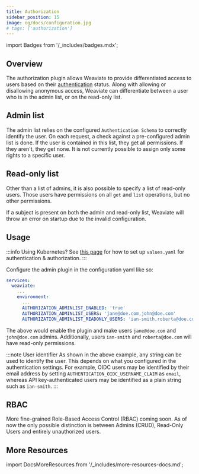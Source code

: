 ```yaml
---
title: Authorization
sidebar_position: 15
image: og/docs/configuration.jpg
# tags: ['authorization']
---
```

import Badges from '/_includes/badges.mdx';

<Badges/>

## Overview

The authorization plugin allows Weaviate to provide differentiated access to users based on their [authentication](./authentication.md) status. Along with allowing or disallowing anonymous access, Weaviate can differentiate between a user who is in the admin list, or on the read-only list.

## Admin list

The admin list relies on the configured `Authentication Schema` to correctly identify
the user. On each request, a check against a pre-configured admin list is done.
If the user is contained in this list, they get all permissions. If they aren't,
they get none. It is not currently possible to assign only some rights to a specific user.

## Read-only list

Other than a list of admins, it is also possible to specify a list of read-only users.
Those users have permissions on all `get` and `list` operations, but no other
permissions.

If a subject is present on both the admin and read-only list, Weaviate will
throw an error on startup due to the invalid configuration.

## Usage

:::info Using Kubernetes?
See [this page](../installation/kubernetes.md#authentication-and-authorization) for how to set up `values.yaml` for authentication & authorization.
:::

Configure the admin plugin in the configuration yaml like so:

```yaml
services:
  weaviate:
    ...
    environment:
      ...
      AUTHORIZATION_ADMINLIST_ENABLED: 'true'
      AUTHORIZATION_ADMINLIST_USERS: 'jane@doe.com,john@doe.com'
      AUTHORIZATION_ADMINLIST_READONLY_USERS: 'ian-smith,roberta@doe.com'
```

The above would enable the plugin and make users `jane@doe.com` and
`john@doe.com` admins. Additionally, users `ian-smith` and `roberta@doe.com` will have read-only permissions.

:::note User identifier
As shown in the above example, any string can be used to identify the user. This depends on what you configured in the authentication settings. For example, OIDC users may be identified by their email address by setting `AUTHENTICATION_OIDC_USERNAME_CLAIM` as `email`, whereas API key-authenticated users may be identified as a plain string such as `ian-smith`.
:::

## RBAC

More fine-grained Role-Based Access Control (RBAC) coming soon. As of now the
only possible distinction is between Admins (CRUD), Read-Only Users and
entirely unauthorized users.

## More Resources

import DocsMoreResources from '/_includes/more-resources-docs.md';

<DocsMoreResources />
